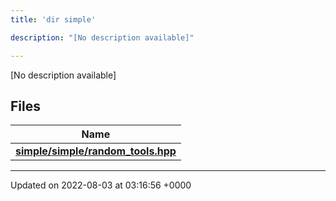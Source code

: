 ```yaml
---
title: 'dir simple'

description: "[No description available]"

---
```







[No description available]

## Files

| Name           |
| -------------- |
| **[simple/simple/random_tools.hpp](/documentation/code/gambit_sphinx/files/simple_2random__tools_8hpp/#file-simple/random-tools.hpp)**  |






-------------------------------

Updated on 2022-08-03 at 03:16:56 +0000
